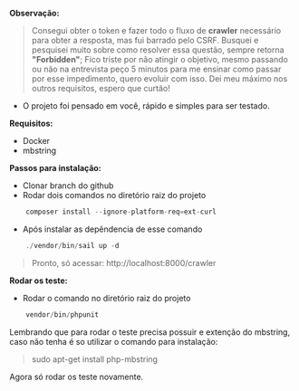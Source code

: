 **Observação:**

>Consegui obter o token e fazer todo o fluxo de **crawler** necessário para obter a resposta, mas fui barrado pelo CSRF. Busquei e pesquisei muito sobre como resolver essa questão, sempre retorna **"Forbidden"**; Fico triste por não atingir o objetivo, mesmo passando ou não na entrevista peço 5 minutos para me ensinar como passar por esse impedimento, quero evoluir com isso. Dei meu máximo nos outros requisitos, espero que curtão!

* O projeto foi pensado em você, rápido e simples para ser testado.

**Requisitos:**
* Docker
* mbstring

**Passos para instalação:**

* Clonar branch do github
* Rodar dois comandos no diretório raiz do projeto
```php tinker commands
    composer install --ignore-platform-req=ext-curl
```
* Após instalar as depêndencia de esse comando
```php tinker commands
    ./vendor/bin/sail up -d
```
>Pronto, só acessar: http://localhost:8000/crawler

**Rodar os teste:**
* Rodar o comando no diretório raiz do projeto
```php tinker commands
    vendor/bin/phpunit
```
Lembrando que para rodar o teste precisa possuir e extenção do mbstring, caso não tenha é so utilizar o comando para instalação:
>sudo apt-get install php-mbstring

Agora só rodar os teste novamente.
